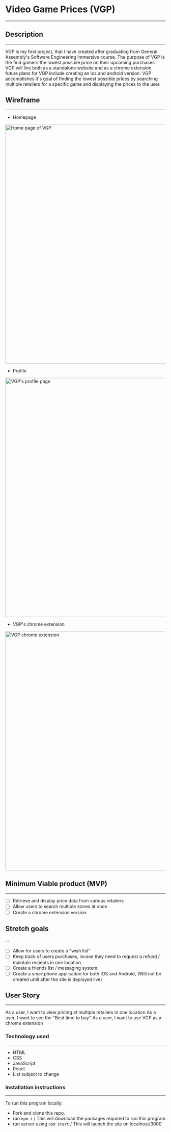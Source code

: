 # Video Game Prices (VGP)
---

## Description
---
VGP is my first project, that I have created after graduating from General Assembly's Software Engineering Immersive course. The purpose of VGP is the find gamers the lowest possible price on their upcoming purchases. VGP will live both as a standalone website and as a chrome extension, future plans for VGP include creating an ios and android version. VGP accomplishes it's goal of finding the lowest possible prices by searching multiple retailers for a specific game and displaying the prices to the user.

## Wireframe
--- 
- Homepage
<img width="750" alt="Home page of VGP" src="https://user-images.githubusercontent.com/108231637/199333023-9ebb006b-026b-4a89-9425-7399d967800d.png">

- Profile

<img width="750" alt="VGP's profile page" src="https://user-images.githubusercontent.com/108231637/199333103-325f4e89-9979-4635-837d-f55c3ab4c0dd.png">

- VGP's chrome extension

<img width="750" alt="VGP chrome extension" src="https://user-images.githubusercontent.com/108231637/199335071-175fd78f-c04e-4c0b-b945-d4485bc41c9d.png">

## Minimum Viable product (MVP)
---

- [ ] Retrieve and display price data from various retailers
- [ ] Allow users to search multiple stores at once
- [ ] Create a chrome extension version

## Stretch goals
--
- [ ] Allow for users to create a "wish list"
- [ ] Keep track of users purchases, incase they need to request a refund / maintain reciepts in one location.
- [ ] Create a friends list / messaging system.
- [ ] Create a smartphone application for both IOS and Android, (Will not be created until after the site is deployed live)

## User Story
---
As a user, I want to view pricing at multiple retailers in one location
As a user, I want to see the "Best time to buy"
As a user, I want to use VGP as a chrome extension

### Technology used
---
- HTML
- CSS
- JavaScript
- React
- List subject to change

### Installation instructions
--- 
To run this program locally: 
- Fork and clone this repo.
- run ``` npm i ``` / This will download the packages required to run this program
- run server using ```npm start``` / This will launch the site on localhost/3000


